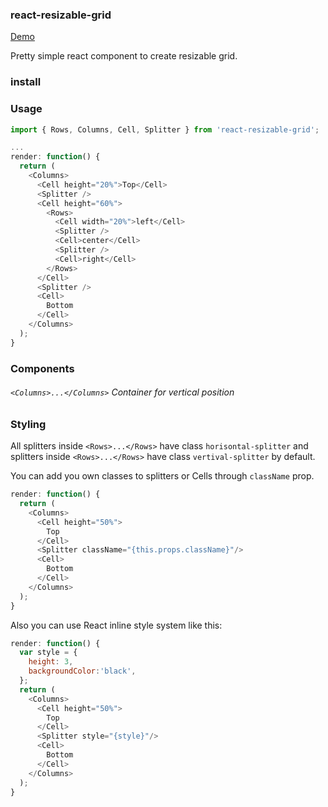 ### react-resizable-grid


[Demo](https://hexerrus.github.io/react-resizable-grid/examples/simple-grids.html)

Pretty simple react component to create resizable grid.

### install


### Usage

```javascript
import { Rows, Columns, Cell, Splitter } from 'react-resizable-grid';

...
render: function() {
  return (
    <Columns>
      <Cell height="20%">Top</Cell>
      <Splitter />
      <Cell height="60%">
        <Rows>
          <Cell width="20%">left</Cell>
          <Splitter />
          <Cell>center</Cell>
          <Splitter />
          <Cell>right</Cell>
        </Rows>
      </Cell>
      <Splitter />
      <Cell>
        Bottom
      </Cell>
    </Columns>
  );
}
```


### Components

###### `<Columns>...</Columns>` Сontainer for vertical position





### Styling
All splitters inside `<Rows>...</Rows>` have class `horisontal-splitter` and  splitters inside `<Rows>...</Rows>` have class `vertival-splitter` by default.

You can add you own classes to splitters or Cells through `className` prop.

````javascript
render: function() {
  return (
    <Columns>
      <Cell height="50%">
        Top
      </Cell>
      <Splitter className="{this.props.className}"/>
      <Cell>
        Bottom
      </Cell>
    </Columns>
  );
}
````

Also you can use React inline style system like this:

````javascript
render: function() {
  var style = {
    height: 3,
    backgroundColor:'black',
  };
  return (
    <Columns>
      <Cell height="50%">
        Top
      </Cell>
      <Splitter style="{style}"/>
      <Cell>
        Bottom
      </Cell>
    </Columns>
  );
}
````
